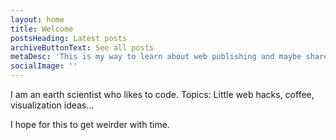 ```yaml
---
layout: home
title: Welcome
postsHeading: Latest posts
archiveButtonText: See all posts
metaDesc: 'This is my way to learn about web publishing and maybe share something useful at the same time.'
socialImage: ''
---
```


I am an earth scientist who likes to code. Topics: Little web hacks, coffee, visualization ideas...

I hope for this to get weirder with time.
